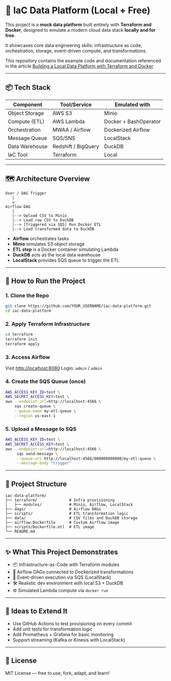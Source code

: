 # 🧪 IaC Data Platform (Local + Free)

This project is a **mock data platform** built entirely with **Terraform and Docker**, designed to emulate a modern cloud data stack **locally and for free**.

It showcases core data engineering skills: infrastructure as code, orchestration, storage, event-driven compute, and transformations.

This repository contains the example code and documentation referenced in the article [Building a Local Data Platform with Terraform and Docker](https://blog.pmunhoz.com/data-engineering/building-local-data-platform-terraform-docker)

---

## 📦 Tech Stack

| Component      | Tool/Service        | Emulated with         |
| -------------- | ------------------- | --------------------- |
| Object Storage | AWS S3              | Minio                 |
| Compute (ETL)  | AWS Lambda          | Docker + BashOperator |
| Orchestration  | MWAA / Airflow      | Dockerized Airflow    |
| Message Queue  | SQS/SNS             | LocalStack            |
| Data Warehouse | Redshift / BigQuery | DuckDB                |
| IaC Tool       | Terraform           | Local                 |

---

## 🗺 Architecture Overview

```
User / DAG Trigger
   |
   v
Airflow DAG
   |
   |--> Upload CSV to Minio
   |--> Load raw CSV to DuckDB
   |--> [Triggered via SQS] Run Docker ETL
   |--> Load transformed data to DuckDB
```

* **Airflow** orchestrates tasks
* **Minio** simulates S3 object storage
* **ETL step** is a Docker container simulating Lambda
* **DuckDB** acts as the local data warehouse
* **LocalStack** provides SQS queue to trigger the ETL

---

## 🚀 How to Run the Project

### 1. Clone the Repo

```bash
git clone https://github.com/YOUR_USERNAME/iac-data-platform.git
cd iac-data-platform
```

### 2. Apply Terraform Infrastructure

```bash
cd terraform
terraform init
terraform apply
```

### 3. Access Airflow

Visit [http://localhost:8080](http://localhost:8080)
Login: `admin` / `admin`

### 4. Create the SQS Queue (once)

```bash
AWS_ACCESS_KEY_ID=test \
AWS_SECRET_ACCESS_KEY=test \
aws --endpoint-url=http://localhost:4566 \
    sqs create-queue \
    --queue-name my-etl-queue \
    --region us-east-1
```

### 5. Upload a Message to SQS

```bash
AWS_ACCESS_KEY_ID=test \
AWS_SECRET_ACCESS_KEY=test \
aws --endpoint-url=http://localhost:4566 \
     sqs send-message \
     --queue-url http://localhost:4566/000000000000/my-etl-queue \
     --message-body "trigger"
```

---

## 📁 Project Structure

```
iac-data-platform/
├── terraform/              # Infra provisioning
│   ├── modules/            # Minio, Airflow, LocalStack
├── dags/                   # Airflow DAGs
├── scripts/                # ETL transformation logic
├── data/                   # CSV files and DuckDB storage
├── airflow.Dockerfile      # Custom Airflow image
├── scripts/Dockerfile.etl  # ETL image
└── README.md
```

---

## ✨ What This Project Demonstrates

* 📦 Infrastructure-as-Code with Terraform modules
* 🧩 Airflow DAGs connected to Dockerized transformations
* 🔁 Event-driven execution via SQS (LocalStack)
* 🛠 Realistic dev environment with local S3 + DuckDB
* ⚙️ Simulated Lambda compute via `docker run`

---

## 🧠 Ideas to Extend It

* Use GitHub Actions to test provisioning on every commit
* Add unit tests for transformation logic
* Add Prometheus + Grafana for basic monitoring
* Support streaming (Kafka or Kinesis with LocalStack)

---

## 📜 License

MIT License — free to use, fork, adapt, and learn!
